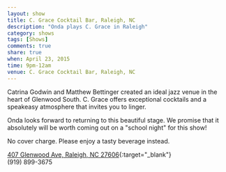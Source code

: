 ```yaml
---
layout: show
title: C. Grace Cocktail Bar, Raleigh, NC
description: "Onda plays C. Grace in Raleigh"
category: shows
tags: [Shows]
comments: true
share: true
when: April 23, 2015
time: 9pm-12am
venue: C. Grace Cocktail Bar, Raleigh, NC
---
```


Catrina Godwin and Matthew Bettinger created an ideal jazz venue in the heart of Glenwood South. C. Grace offers exceptional cocktails and a speakeasy atmosphere that invites you to linger.

Onda looks forward to returning to this beautiful stage. We promise that it absolutely will be worth coming out on a "school night" for this show!

No cover charge. Please enjoy a tasty beverage instead.

[407 Glenwood Ave, Raleigh, NC 27606](https://www.google.com/maps/place/C.Grace/@35.785375,-78.647421,17z/data=!3m1!4b1!4m2!3m1!1s0x89ac5f6669def927:0x20b4c5877c7e3224){:target="_blank"}
<br/>
(919) 899-3675
